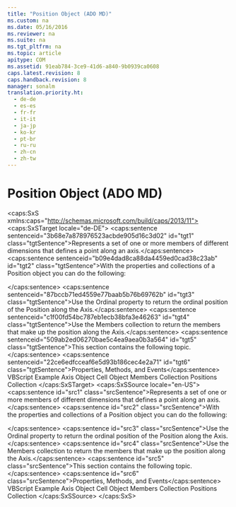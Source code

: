 ```yaml
---
title: "Position Object (ADO MD)"
ms.custom: na
ms.date: 05/16/2016
ms.reviewer: na
ms.suite: na
ms.tgt_pltfrm: na
ms.topic: article
apitype: COM
ms.assetid: 91eab784-3ce9-41d6-a840-9b0939ca0608
caps.latest.revision: 8
caps.handback.revision: 8
manager: sonalm
translation.priority.ht: 
  - de-de
  - es-es
  - fr-fr
  - it-it
  - ja-jp
  - ko-kr
  - pt-br
  - ru-ru
  - zh-cn
  - zh-tw
---
```

# Position Object (ADO MD)
<?xml version="1.0" encoding="utf-8"?>
<caps:SxS xmlns:caps="http://schemas.microsoft.com/build/caps/2013/11">
  <caps:SxSTarget locale="de-DE">
    <developerReferenceWithoutSyntaxDocument xsi:schemaLocation="http://ddue.schemas.microsoft.com/authoring/2003/5 http://dduestorage.blob.core.windows.net/ddueschema/developer.xsd" xmlns="http://ddue.schemas.microsoft.com/authoring/2003/5" xmlns:xlink="http://www.w3.org/1999/xlink" xmlns:xsi="http://www.w3.org/2001/XMLSchema-instance">
      <introduction>
        <para>
          <caps:sentence sentenceid="3b68e7a878976523acbde905d16c3d02" id="tgt1" class="tgtSentence">Represents a set of one or more members of different dimensions that defines a point along an axis.</caps:sentence>
        </para>
      </introduction>
      <languageReferenceRemarks>
        <content>
          <para>
            <caps:sentence sentenceid="b09e4dad8ca88da4459ed0cad38c23ab" id="tgt2" class="tgtSentence">With the properties and collections of a <legacyBold>Position</legacyBold> object you can do the following:

</caps:sentence>
          </para>
          <list class="bullet">
            <listItem>
              <para>
                <caps:sentence sentenceid="87bccb71ed4559e77baab5b76b69762b" id="tgt3" class="tgtSentence">Use the <legacyBold>Ordinal</legacyBold> property to return the ordinal position of the <legacyBold>Position</legacyBold> along the <legacyLink xlink:href="5f498c9a-b1e7-4e6e-9ae6-71eadaf9aada">Axis</legacyLink>.</caps:sentence>
              </para>
            </listItem>
            <listItem>
              <para>
                <caps:sentence sentenceid="c1f00fd54bc787eb1ecb38bfa3e46263" id="tgt4" class="tgtSentence">Use the <legacyLink xlink:href="3a647cde-efdc-4394-b1b9-8cbb1b9d689f">Members</legacyLink> collection to return the members that make up the position along the <legacyBold>Axis</legacyBold>.</caps:sentence>
              </para>
            </listItem>
          </list>
          <para>
            <caps:sentence sentenceid="509ab2ed06270bae5c4ea9aea0b3a564" id="tgt5" class="tgtSentence">This section contains the following topic.</caps:sentence>
          </para>
          <list class="bullet">
            <listItem>
              <para>
                <legacyLink xlink:href="c3e824b1-30c7-4afa-9a27-213c407453e8">
                  <caps:sentence sentenceid="22ce6edfcceaf6e5d93b186cec4e2a71" id="tgt6" class="tgtSentence">Properties, Methods, and Events</caps:sentence>
                </legacyLink>
              </para>
            </listItem>
          </list>
        </content>
      </languageReferenceRemarks>
      <relatedTopics>
        <link xlink:href="b4647211-2566-4657-ae7b-3dd761457d7b">VBScript Example</link>
        <link xlink:href="5f498c9a-b1e7-4e6e-9ae6-71eadaf9aada">Axis Object</link>
        <link xlink:href="dcc2f044-b785-4a29-9bc5-b673f66eedf9">Cell Object</link>
        <link xlink:href="3a647cde-efdc-4394-b1b9-8cbb1b9d689f">Members Collection</link>
        <link xlink:href="5b9e7545-cf30-464d-80ef-5c99c8306bab">Positions Collection</link>
      </relatedTopics>
    </developerReferenceWithoutSyntaxDocument>
  </caps:SxSTarget>
  <caps:SxSSource locale="en-US">
    <developerReferenceWithoutSyntaxDocument xsi:schemaLocation="http://ddue.schemas.microsoft.com/authoring/2003/5 http://dduestorage.blob.core.windows.net/ddueschema/developer.xsd" xmlns="http://ddue.schemas.microsoft.com/authoring/2003/5" xmlns:xlink="http://www.w3.org/1999/xlink" xmlns:xsi="http://www.w3.org/2001/XMLSchema-instance">
      <introduction>
        <para>
          <caps:sentence id="src1" class="srcSentence">Represents a set of one or more members of different dimensions that defines a point along an axis.</caps:sentence>
        </para>
      </introduction>
      <languageReferenceRemarks>
        <content>
          <para>
            <caps:sentence id="src2" class="srcSentence">With the properties and collections of a <legacyBold>Position</legacyBold> object you can do the following:

</caps:sentence>
          </para>
          <list class="bullet">
            <listItem>
              <para>
                <caps:sentence id="src3" class="srcSentence">Use the <legacyBold>Ordinal</legacyBold> property to return the ordinal position of the <legacyBold>Position</legacyBold> along the <legacyLink xlink:href="5f498c9a-b1e7-4e6e-9ae6-71eadaf9aada">Axis</legacyLink>.</caps:sentence>
              </para>
            </listItem>
            <listItem>
              <para>
                <caps:sentence id="src4" class="srcSentence">Use the <legacyLink xlink:href="3a647cde-efdc-4394-b1b9-8cbb1b9d689f">Members</legacyLink> collection to return the members that make up the position along the <legacyBold>Axis</legacyBold>.</caps:sentence>
              </para>
            </listItem>
          </list>
          <para>
            <caps:sentence id="src5" class="srcSentence">This section contains the following topic.</caps:sentence>
          </para>
          <list class="bullet">
            <listItem>
              <para>
                <legacyLink xlink:href="c3e824b1-30c7-4afa-9a27-213c407453e8">
                  <caps:sentence id="src6" class="srcSentence">Properties, Methods, and Events</caps:sentence>
                </legacyLink>
              </para>
            </listItem>
          </list>
        </content>
      </languageReferenceRemarks>
      <relatedTopics>
        <link xlink:href="b4647211-2566-4657-ae7b-3dd761457d7b">VBScript Example</link>
        <link xlink:href="5f498c9a-b1e7-4e6e-9ae6-71eadaf9aada">Axis Object</link>
        <link xlink:href="dcc2f044-b785-4a29-9bc5-b673f66eedf9">Cell Object</link>
        <link xlink:href="3a647cde-efdc-4394-b1b9-8cbb1b9d689f">Members Collection</link>
        <link xlink:href="5b9e7545-cf30-464d-80ef-5c99c8306bab">Positions Collection</link>
      </relatedTopics>
    </developerReferenceWithoutSyntaxDocument>
  </caps:SxSSource>
</caps:SxS>